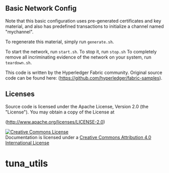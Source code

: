 ## Basic Network Config

Note that this basic configuration uses pre-generated certificates and
key material, and also has predefined transactions to initialize a 
channel named "mychannel".

To regenerate this material, simply run ``generate.sh``.

To start the network, run ``start.sh``.
To stop it, run ``stop.sh``
To completely remove all incriminating evidence of the network
on your system, run ``teardown.sh``.

This code is written by the Hyperledger Fabric community. Original source code can be found here: (https://github.com/hyperledger/fabric-samples).

## Licenses 

Source code is licensed under the Apache License, Version 2.0 (the "License"). You may obtain a copy of the License at

(http://www.apache.org/licenses/LICENSE-2.0)


<a rel="license" href="http://creativecommons.org/licenses/by/4.0/"><img alt="Creative Commons License" style="border-width:0" src="https://i.creativecommons.org/l/by/4.0/88x31.png" /></a><br />Documentation is licensed under a <a rel="license" href="http://creativecommons.org/licenses/by/4.0/">Creative Commons Attribution 4.0 International License</a>

# tuna_utils
